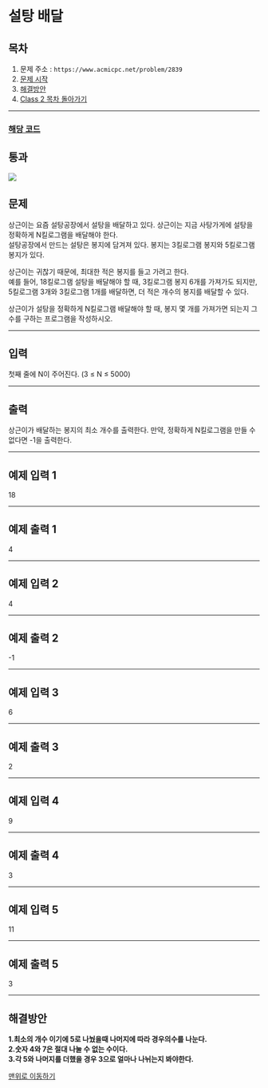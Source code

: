 # 설탕 배달

## 목차

1. 문제 주소 : `https://www.acmicpc.net/problem/2839`
2. [문제 시작](#문제)
3. [해결방안](#해결방안)
4. [Class 2 목차 돌아가기](../README.md)
___

### [해당 코드](./설탕배달.java)

## 통과

<img src="https://github.com/user-attachments/assets/07a55f0d-e076-400c-8999-8a6b834d7eba">

## 문제

상근이는 요즘 설탕공장에서 설탕을 배달하고 있다. 상근이는 지금 사탕가게에 설탕을 정확하게 N킬로그램을 배달해야 한다.<br>
설탕공장에서 만드는 설탕은 봉지에 담겨져 있다. 봉지는 3킬로그램 봉지와 5킬로그램 봉지가 있다.

상근이는 귀찮기 때문에, 최대한 적은 봉지를 들고 가려고 한다.<br>
예를 들어, 18킬로그램 설탕을 배달해야 할 때, 3킬로그램 봉지 6개를 가져가도 되지만, 5킬로그램 3개와 3킬로그램 1개를 배달하면, 더 적은 개수의 봉지를 배달할 수 있다.

상근이가 설탕을 정확하게 N킬로그램 배달해야 할 때, 봉지 몇 개를 가져가면 되는지 그 수를 구하는 프로그램을 작성하시오.

___

## 입력

첫째 줄에 N이 주어진다. (3 ≤ N ≤ 5000)

___
## 출력

상근이가 배달하는 봉지의 최소 개수를 출력한다. 만약, 정확하게 N킬로그램을 만들 수 없다면 -1을 출력한다.

___

## 예제 입력 1

18

---

## 예제 출력 1

4

---

## 예제 입력 2

4

---

## 예제 출력 2

-1

---

## 예제 입력 3

6

---

## 예제 출력 3

2

---
## 예제 입력 4

9

---

## 예제 출력 4

3

---

## 예제 입력 5

11

---

## 예제 출력 5

3

---

## 해결방안
**1.최소의 개수 이기에 5로 나눴을때 나머지에 따라 경우의수를 나눈다.** <br>
**2.숫자 4와 7은 절대 나눌 수 없는 수이다.** <br>
**3.각 5와 나머지를 더했을 경우 3으로 얼마나 나뉘는지 봐야한다.** <br>

[맨위로 이동하기](#설탕-배달)